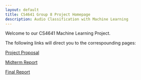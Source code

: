 ```yaml
---
layout: default
title: CS4641 Group 8 Project Homepage 
description: Audio Classification with Machine Learning
---
```


Welcome to our CS4641 Machine Learning Project.

The following links will direct you to the correspounding pages:

[Project Proposal](./reports/project_proposal.md)

[Midterm Report](./reports/midterm_report.md)

[Final Report](./reports/final_report.md)
